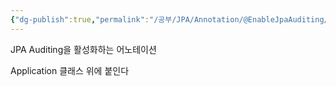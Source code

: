 ```yaml
---
{"dg-publish":true,"permalink":"/공부/JPA/Annotation/@EnableJpaAuditing/","dgPassFrontmatter":true}
---
```


JPA Auditing을 활성화하는 어노테이션

Application 클래스 위에 붙인다